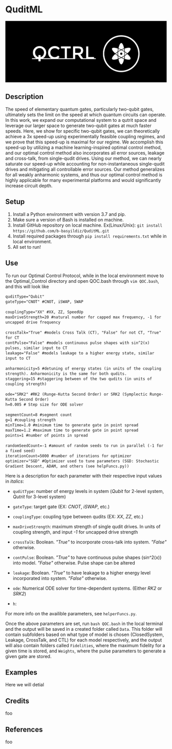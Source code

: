 # QuditML

<div align="center">
  <img src="Images/QCTRL2.png" alt="Image Description">
</div>


## Description
The speed of elementary quantum gates, particularly two-qubit gates, ultimately sets the limit on the speed at which quantum circuits can operate. In this work, we expand our computational system to a qutrit space and leverage our larger space to generate two-qubit gates at much faster speeds. Here, we show for specific two-qubit gates, we can theoretically achieve a 3x speed-up using experimentally feasible coupling regimes, and we prove that this speed-up is maximal for our regime. We accomplish this speed-up by utilizing a machine learning-inspired optimal control method, and our optimal control method also incorporates all error sources, leakage and cross-talk, from single-qudit drives. Using our method, we can nearly saturate our speed-up while accounting for non-instantaneous single-qudit drives and mitigating all controllable error sources. Our method generalizes for all weakly anharmonic systems, and thus our optimal control method is highly applicable for many experimental platforms and would significantly increase circuit depth. 

## Setup
1. Install a Python environment with version 3.7 and pip.
2. Make sure a version of Bash is installed on machine. 
3. Install GitHub repository on local machine. Ex(Linux/Unix): `git install https://github.com/b-basyildiz/QuditML.git`
4. Install required packages through `pip install requirements.txt` while in local environment.
5. All set to run! 

## Use
To run our Optimal Control Protocol, while in the local environment move to the Optimal_Control directory and open QOC.bash through `vim QOC.bash`, and this will look like
```vim
quditType="Qubit" 
gateType="CNOT" #CNOT, iSWAP, SWAP

couplingType="XX" #XX, ZZ, SpeedUp
maxDriveStrength=20 #natural number for capped max frequency, -1 for uncapped drive frequency

crossTalk="True" #models Cross Talk (CT), "False" for not CT, "True" for CT
contPulse="False" #models continuous pulse shapes with sin^2(x) pulses, similar input to CT
leakage="False" #models leakage to a higher energy state, similar input to CT

anharmonicity=5 #detuning of energy states (in units of the coupling strength). Anharmonicity is the same for both qudits. 
staggering=15 #staggering between of the two qudits (in units of coupling strength)

ode="SRK2" #RK2 (Runge-Kutta Second Order) or SRK2 (Symplectic Runge-Kutta Second Order)
h=0.005 # Step size for ODE solver

segmentCount=8 #segment count
g=1 #coupling strength
minTime=1.0 #minimum time to generate gate in point spread
maxTime=1.2 #maximum time to generate gate in point spread
points=1 #number of points in spread

randomSeedCount=-1 #amount of random seeds to run in parallel (-1 for a fixed seed)
iterationCount=5000 #number of iterations for optimizer 
optimizer="SGD" #Optimizer used to tune parameters (SGD: Stochastic Gradient Descent, ADAM, and others (see helpFuncs.py))
```

Here is a description for each parameter with their respective input values in *italics*:
- `quditType`: number of energy levels in system (*Qubit* for 2-level system, *Qutrit* for 3-level system)
- `gateType`: target gate (EX: *CNOT*, *iSWAP*, etc.)

- `couplingType`: coupling type between qudits (EX: *XX*, *ZZ*, etc.)
- `maxDriveStrength`: maximum strength of single qudit drives. In units of coupling strength, and input *-1* for uncapped drive strength
  
- `crossTalk`: Boolean. *"True"* to incorporate cross-talk into system. *"False"* otherwise.
- `contPulse`: Boolean. *"True"* to have continuous pulse shapes (sin^2(x)) into model. *"False"* otherwise. Pulse shape can be altered
- `leakage`: Boolean. *"True"* to have leakage to a higher energy level incorporated into system. *"False"* otherwise.

- `ode`: Numerical ODE solver for time-dependent systems. (Either *RK2* or *SRK2*)
- `h`: 

For more info on the availible parameters, see `helperFuncs.py`. 



Once the above parameters are set, run `bash QOC.bash` in the local terminal and the output will be saved in a created folder called `Data`. This folder will contain subfolders based on what type of model is chosen (ClosedSystem, Leakage, CrossTalk, and CTL) for each model respectively, and the output will also contain folders called `Fidelities`, where the maximum fidelity for a given time is stored, and `Weights`, where the pulse parameters to generate a given gate are stored. 

## Examples
Here we will detial 

## Credits 
foo

## References
foo
